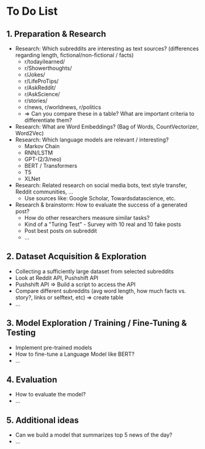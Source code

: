 # To Do List 

## 1. Preparation & Research

* Research: Which subreddits are interesting as text sources? (differences regarding length, fictional/non-fictional / facts)
   * r/todayilearned/
   * r/Showerthoughts/
   * r/Jokes/
   * r/LifeProTips/
   * r/AskReddit/
   * r/AskScience/
   * r/stories/
   * r/news, r/worldnews, r/politics
   * => Can you compare these in a table? What are important criteria to differentiate them?
* Research: What are Word Embeddings? (Bag of Words, CountVectorizer, Word2Vec)
* Research: Which language models are relevant / interesting?
   * Markov Chain
   * RNN/LSTM
   * GPT-(2/3/neo)
   * BERT / Transformers
   * T5
   * XLNet
* Research: Related research on social media bots, text style transfer, Reddit communities, ...
   * Use sources like: Google Scholar, Towardsdatascience, etc.
* Research & brainstorm: How to evaluate the success of a generated post?
   * How do other researchers measure similar tasks?
   * Kind of a "Turing Test" - Survey with 10 real and 10 fake posts
   * Post best posts on subreddit
   * ...

## 2. Dataset Acquisition & Exploration 

* Collecting a sufficiently large dataset from selected subreddits
* Look at Reddit API, Pushshift API 
* Pushshift API => Build a script to access the API 
* Compare different subreddits (avg word length, how much facts vs. story?, links or selftext, etc) => create table
* ...

## 3. Model Exploration / Training / Fine-Tuning & Testing

* Implement pre-trained models
* How to fine-tune a Language Model like BERT?
* ...

## 4. Evaluation

* How to evaluate the model?
* ...

## 5. Additional ideas

* Can we build a model that summarizes top 5 news of the day?
* ...



